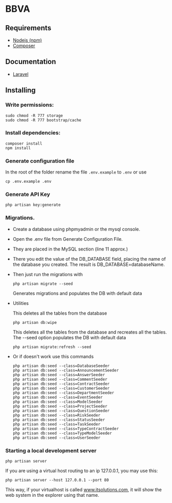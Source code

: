 # BBVA

## Requirements
 - [Nodejs (npm)](https://nodejs.org/en/)
 - [Composer](https://getcomposer.org/download/)

## Documentation
 - [Laravel](https://laravel.com/docs/8.x/readme)

## Installing
### Write permissions:
    
    sudo chmod -R 777 storage
    sudo chmod -R 777 bootstrap/cache
    

### Install dependencies:

    composer install
    npm install



### Generate configuration file
   In the root of the folder rename the file `.env.example` to `.env` or use 
    
    cp .env.example .env
    

### Generate API Key
    
    php artisan key:generate
    

### Migrations.
  * Create a database using phpmyadmin or the mysql console.
  * Open the .env file from Generate Configuration File.
  * They are placed in the MySQL section (line 11 approx.)
  * There you edit the value of the DB_DATABASE field, placing the name of the database you created. The result is DB_DATABASE=databaseName.
  * Then just run the migrations with
    ```
    php artisan migrate --seed
    ```
    Generates migrations and populates the DB with default data

  * Utilities

    This deletes all the tables from the database
    ```
    php artisan db:wipe
    ```

    This deletes all the tables from the database and recreates all the tables. The --seed option populates the DB with default data
    ```
    php artisan migrate:refresh --seed
    ```
  * Or if doesn't work use this commands

    ```
    php artisan db:seed --class=DatabaseSeeder
    php artisan db:seed --class=AnnouncementSeeder
    php artisan db:seed --class=AnswerSeeder
    php artisan db:seed --class=CommentSeeder
    php artisan db:seed --class=ContractSeeder
    php artisan db:seed --class=CustomerSeeder
    php artisan db:seed --class=DepartmentSeeder
    php artisan db:seed --class=EventSeeder
    php artisan db:seed --class=ModelSeeder
    php artisan db:seed --class=ProjectSeeder
    php artisan db:seed --class=QuestionSeeder
    php artisan db:seed --class=RiskSeeder
    php artisan db:seed --class=StatusSeeder
    php artisan db:seed --class=TaskSeeder
    php artisan db:seed --class=TypeContractSeeder
    php artisan db:seed --class=TypeModelSeeder
    php artisan db:seed --class=UserSeeder
    ```

    
 ### Starting a local development server
    
    php artisan server

  If you are using a virtual host routing to an ip 127.0.0.1, you may use this:
    
    php artisan server --host 127.0.0.1 --port 80


  This way, if your virtualhost is called www.itsolutions.com, it will show the web system in the explorer using that name.

    
